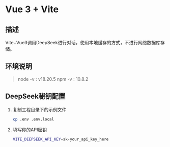 # Vue 3 + Vite

## 描述
Vite+Vue3调用DeepSeek进行对话，使用本地缓存的方式，不进行网络数据库存储。

## 环境说明
> node -v : v18.20.5
> npm -v : 10.8.2

## DeepSeek秘钥配置

1. 复制工程目录下的示例文件 

   ```bash
   cp .env .env.local
   ```

2. 填写你的API密钥

   ```bash
   VITE_DEEPSEEK_API_KEY=sk-your_api_key_here
   ```

